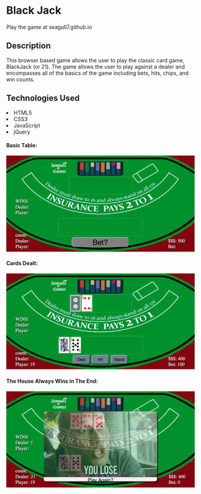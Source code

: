 <h1>Black Jack</h1>
Play the game at seagull7.github.io


<h2>Description</h2>
This browser based game allows the user to play the classic card game, BlackJack (or 21). The game allows the user to play against a dealer and encompasses all of the basics of the game including bets, hits, chips, and win counts.

<h2>Technologies Used</h2>
<li>HTML5</li>
<li>CSS3</li>
<li>JavaScript</li>
<li>jQuery</li>

<h4>Basic Table:</h4>
<img src="./BJ1.png">

<h4>Cards Dealt:</h4>
<img src="./BJ2.png">

<h4>The House Always Wins in The End:</h4>
<img src="./BJ3.png">

